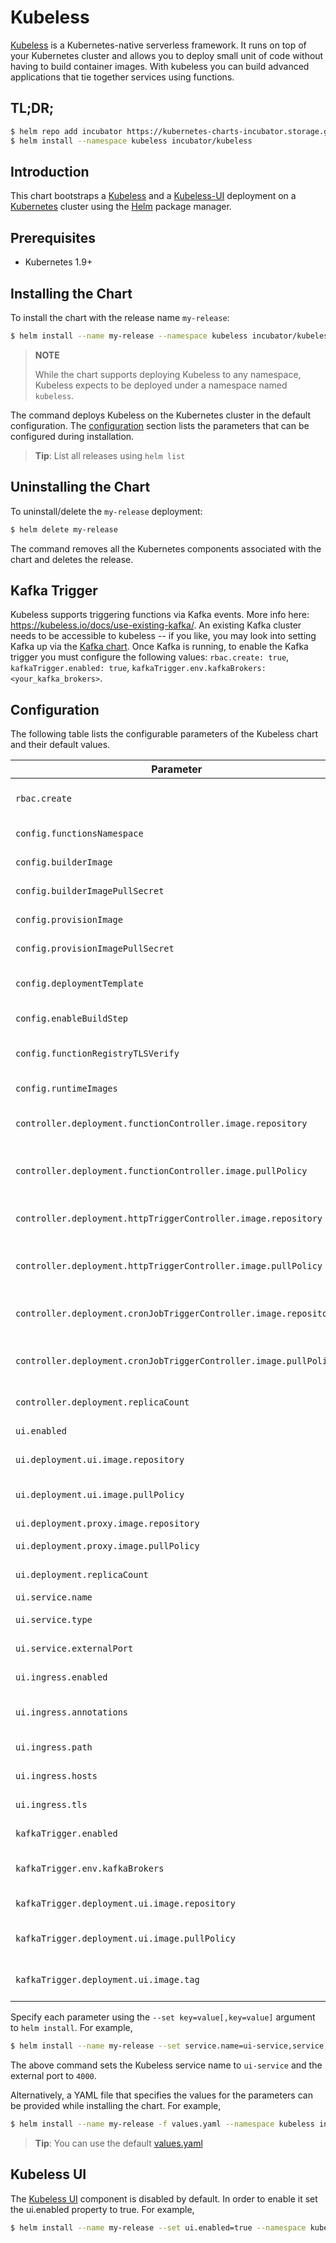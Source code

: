 # Kubeless

[Kubeless](http://kubeless.io/) is a Kubernetes-native serverless framework. It runs on top of your Kubernetes cluster and allows you to deploy small unit of code without having to build container images. With kubeless you can build advanced applications that tie together services using functions.

## TL;DR;

```bash
$ helm repo add incubator https://kubernetes-charts-incubator.storage.googleapis.com/
$ helm install --namespace kubeless incubator/kubeless
```

## Introduction

This chart bootstraps a [Kubeless](https://github.com/kubeless/kubeless) and a [Kubeless-UI](https://github.com/kubeless/kubeless-ui) deployment on a [Kubernetes](http://kubernetes.io) cluster using the [Helm](https://helm.sh) package manager.

## Prerequisites

- Kubernetes 1.9+

## Installing the Chart

To install the chart with the release name `my-release`:

```bash
$ helm install --name my-release --namespace kubeless incubator/kubeless
```

> **NOTE**
>
> While the chart supports deploying Kubeless to any namespace, Kubeless expects to be deployed under a namespace named `kubeless`.

The command deploys Kubeless on the Kubernetes cluster in the default configuration. The [configuration](#configuration) section lists the parameters that can be configured during installation.

> **Tip**: List all releases using `helm list`

## Uninstalling the Chart

To uninstall/delete the `my-release` deployment:

```bash
$ helm delete my-release
```

The command removes all the Kubernetes components associated with the chart and deletes the release.

## Kafka Trigger

Kubeless supports triggering functions via Kafka events. More info here: https://kubeless.io/docs/use-existing-kafka/.
An existing Kafka cluster needs to be accessible to kubeless -- if you like, you may look into setting Kafka up via the [Kafka chart](https://github.com/kubernetes/charts/tree/master/incubator/kafka). Once Kafka is running,
to enable the Kafka trigger you must configure the following values: `rbac.create: true`, `kafkaTrigger.enabled: true`, `kafkaTrigger.env.kafkaBrokers: <your_kafka_brokers>`.

## Configuration

The following table lists the configurable parameters of the Kubeless chart and their default values.

| Parameter                                                         | Description                                | Default                                   |
| ----------------------------------------------------------------- | ------------------------------------------ | ----------------------------------------- |
| `rbac.create`                                                     | Create RBAC backed ServiceAccount          | `false`                                   |
| `config.functionsNamespace`                                       | Functions namespace                        | ""                                        |
| `config.builderImage`                                             | Function builder image                     | `kubeless/function-image-builder`         |
| `config.builderImagePullSecret`                                   | Secret to pull builder image               | ""                                        |
| `config.provisionImage`                                           | Provision image                            | `kubeless/unzip`                          |
| `config.provisionImagePullSecret`                                 | Secret to pull provision image             | ""                                        |
| `config.deploymentTemplate`                                       | Deployment template for functions          | `{}`                                      |
| `config.enableBuildStep`                                          | Enable builder functionality               | `false`                                   |
| `config.functionRegistryTLSVerify`                                | Enable TLS verification for image registry | `{}`                                      |
| `config.runtimeImages`                                            | Runtimes available                         | python, nodejs, ruby, php and go          |
| `controller.deployment.functionController.image.repository`       | Function Controller image                  | `kubeless/function-controller`            |
| `controller.deployment.functionController.image.pullPolicy`       | Function Controller image pull policy      | `IfNotPresent`                            |
| `controller.deployment.httpTriggerController.image.repository`    | HTTP Controller image                      | `bitnami/bitnami/http-trigger-controller` |
| `controller.deployment.httpTriggerController.image.pullPolicy`    | HTTP Controller image pull policy          | `IfNotPresent`                            |
| `controller.deployment.cronJobTriggerController.image.repository` | CronJob Controller image                   | `bitnami/cronjob-trigger-controller`      |
| `controller.deployment.cronJobTriggerController.image.pullPolicy` | CronJob Controller image pull policy       | `IfNotPresent`                            |
| `controller.deployment.replicaCount`                              | Number of replicas                         | `1`                                       |
| `ui.enabled`                                                      | Kubeless UI component                      | `false`                                   |
| `ui.deployment.ui.image.repository`                               | Kubeless UI image                          | `bitnami/kubeless-ui`                     |
| `ui.deployment.ui.image.pullPolicy`                               | Kubeless UI image pull policy              | `IfNotPresent`                            |
| `ui.deployment.proxy.image.repository`                            | Proxy image                                | `kelseyhightower/kubectl`                 |
| `ui.deployment.proxy.image.pullPolicy`                            | Proxy image pull policy                    | `IfNotPresent`                            |
| `ui.deployment.replicaCount`                                      | Number of replicas                         | `1`                                       |
| `ui.service.name`                                                 | Service name                               | `ui-port`                                 |
| `ui.service.type`                                                 | Kubernetes service name                    | `NodePort`                                |
| `ui.service.externalPort`                                         | Service external port                      | `3000`                                    |
| `ui.ingress.enabled`                                              | Kubeless UI ingress switch                 | `false`                                   |
| `ui.ingress.annotations`                                          | Kubeless UI ingress annotations            | `{}`                                      |
| `ui.ingress.path`                                                 | Kubeless UI ingress path                   | `{}`                                      |
| `ui.ingress.hosts`                                                | Kubeless UI ingress hosts                  | `[chart-example.local]`                   |
| `ui.ingress.tls`                                                  | Kubeless UI ingress TLS                    | `[]`                                      |
| `kafkaTrigger.enabled`                                            | Kubeless Kafka Trigger                     | `false`                                   |
| `kafkaTrigger.env.kafkaBrokers`                                   | Kafka Brokers Environment Variable         | `localhost:9092`                          |
| `kafkaTrigger.deployment.ui.image.repository`                     | Kubeless Kafka Trigger image               | `bitnami/kubeless-ui`                     |
| `kafkaTrigger.deployment.ui.image.pullPolicy`                     | Kubeless Kafka Trigger image pull policy   | `IfNotPresent`                            |
| `kafkaTrigger.deployment.ui.image.tag`                            | Kubeless Kafka Trigger image tag           | `v1.0.1`                                  |

Specify each parameter using the `--set key=value[,key=value]` argument to `helm install`. For example,

```bash
$ helm install --name my-release --set service.name=ui-service,service,externalPort=4000 --namespace kubeless incubator/kubeless
```

The above command sets the Kubeless service name to `ui-service` and the external port to `4000`.

Alternatively, a YAML file that specifies the values for the parameters can be provided while installing the chart. For example,

```bash
$ helm install --name my-release -f values.yaml --namespace kubeless incubator/kubeless
```

> **Tip**: You can use the default [values.yaml](values.yaml)

## Kubeless UI

The [Kubeless UI](https://github.com/kubeless/kubeless-ui) component is disabled by default. In order to enable it set the ui.enabled property to true. For example,

```bash
$ helm install --name my-release --set ui.enabled=true --namespace kubeless incubator/kubeless
```
